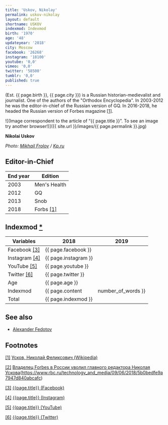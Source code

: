 ```yaml
---
title: 'Uskov, Nikolay'
permalink: uskov-nikolay
layout: default
shortname: USKOV
indexmod: Indexmod
birth: '1970'
age: '48'
updateyear: '2018'
city: Moscow
facebook: '26268'
instagram: '18100'
youtube: '0,0'
vimeo: '0,0'
twitter: '58500'
tumblr: '0,0'
published: true
---
```


(Est. {{ page.birth }}, {{ page.city }}) is a Russian historian-medievalist and journalist. One of the authors of the "Orthodox Encyclopedia". In 2003-2012 he was the editor-in-chief of the Russian version of GQ. In 2016-2018, he headed the Russian version of Forbes magazine  <span id="a1">[\[1\]](#f1)</span>.

![(Image correspondent to the article of “{{ page.title }}”. To see an image try another browser!)]({{ site.url }}/images/{{ page.permalink }}.jpg)

**Nikolai Uskov**

*Photo: [Mikhail Frolov](frolov-mikhail) / [Kp.ru](https://www.kp.ru/online/news/3141721/)*

## Editor-in-Chief

|End year|Edition|
|-|-|
|2003|Men's Health|
|2012|GQ|
|2013|Snob|
|2018|Forbs <span id="a2">[\[1\]](#f2)</span>|

## Indexmod [*](indexmod)

|Variables|2018|2019|
|-|-|-|
|Facebook <span id="a3">[\[3\]](#f3)</span>|{{ page.facebook }}||
|Instagram <span id="a4">[\[4\]](#f4)</span>|{{ page.instagram }}||
|YouTube <span id="a5">[\[5\]](#f5)</span>|{{ page.youtube }}||
|Twitter <span id="a6">[\[6\]](#f6)</span>|{{ page.twitter }}||
|Age|{{ page.age }}||
|Indexmod|{{ page.content | number_of_words }}||
|Total|{{ page.indexmod }}||

## See also

+ [Alexander Fedotov](fedotov-alexander)

## Footnotes

[[1]](#a1) <span id="f1"></span> [Усков, Николай Феликсович (Wikipedia)](https://ru.wikipedia.org/wiki/Усков,_Николай_Феликсович)

[[2]](#a2) <span id="f2"></span> [Владелец Forbes в России уволил главного редактора Николая Ускова](Rbc.ru)(https://www.rbc.ru/technology_and_media/09/06/2018/5b0bedfe9a7947d840abcafc)

[[3]](#a3) <span id="f3"></span> [{{page.title}} (Facebook)](https://www.facebook.com/nuskov)

[[4]](#a4) <span id="f4"></span> [{{page.title}} (Instagram)](https://www.instagram.com/nikolay_uskov/?hl=en)

[[5]](#a5) <span id="f5"></span> [{{page.title}} (YouTube)](index)

[[6]](#a6) <span id="f6"></span> [{{page.title}} (Twitter)](https://twitter.com/nikolayuskov?lang=en)
